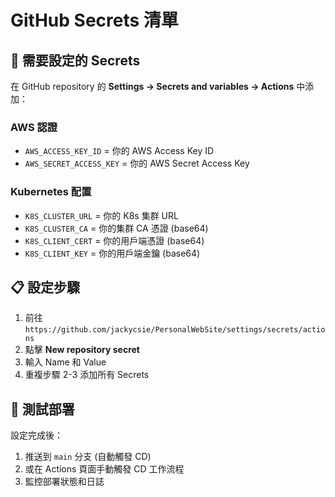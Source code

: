 # GitHub Secrets 清單

## 🔑 需要設定的 Secrets

在 GitHub repository 的 **Settings → Secrets and variables → Actions** 中添加：

### **AWS 認證**
- `AWS_ACCESS_KEY_ID` = 你的 AWS Access Key ID
- `AWS_SECRET_ACCESS_KEY` = 你的 AWS Secret Access Key

### **Kubernetes 配置**
- `K8S_CLUSTER_URL` = 你的 K8s 集群 URL
- `K8S_CLUSTER_CA` = 你的集群 CA 憑證 (base64)
- `K8S_CLIENT_CERT` = 你的用戶端憑證 (base64)
- `K8S_CLIENT_KEY` = 你的用戶端金鑰 (base64)

## 📋 設定步驟

1. 前往 `https://github.com/jackycsie/PersonalWebSite/settings/secrets/actions`
2. 點擊 **New repository secret**
3. 輸入 Name 和 Value
4. 重複步驟 2-3 添加所有 Secrets

## 🚀 測試部署

設定完成後：
1. 推送到 `main` 分支 (自動觸發 CD)
2. 或在 Actions 頁面手動觸發 CD 工作流程
3. 監控部署狀態和日誌
